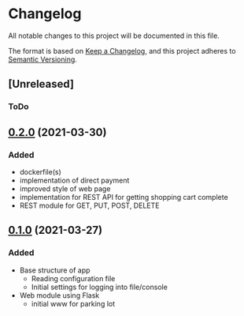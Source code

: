 # Changelog

All notable changes to this project will be documented in this file.

The format is based on [Keep a Changelog](https://keepachangelog.com/en/1.0.0/),
and this project adheres to [Semantic Versioning](https://semver.org/spec/v2.0.0.html).

## [Unreleased]

### ToDo

## [0.2.0](https://github.com/udigeri/inout/tree/v0.2.0) (2021-03-30)

### Added

- dockerfile(s)
- implementation of direct payment
- improved style of web page
- implementation for REST API for getting shopping cart complete
- REST module for GET, PUT, POST, DELETE

## [0.1.0](https://github.com/udigeri/inout/tree/v0.1.0) (2021-03-27)

### Added 

- Base structure of app
  - Reading configuration file
  - Initial settings for logging into file/console
- Web module using Flask
  - initial www for parking lot

